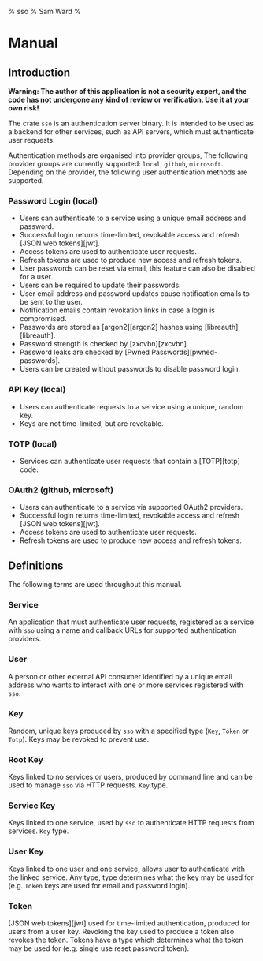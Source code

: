 % sso
% Sam Ward
%

# Manual

## Introduction

**Warning: The author of this application is not a security expert, and the code has not undergone any kind of review or verification. Use it at your own risk!**

The crate `sso` is an authentication server binary. It is intended to be used as a backend for other services, such as API servers, which must authenticate user requests.

Authentication methods are organised into provider groups, The following provider groups are currently supported: `local`, `github`, `microsoft`. Depending on the provider, the following user authentication methods are supported.

### Password Login (local)

- Users can authenticate to a service using a unique email address and password.
- Successful login returns time-limited, revokable access and refresh [JSON web tokens][jwt].
- Access tokens are used to authenticate user requests.
- Refresh tokens are used to produce new access and refresh tokens.
- User passwords can be reset via email, this feature can also be disabled for a user.
- Users can be required to update their passwords.
- User email address and password updates cause notification emails to be sent to the user.
- Notification emails contain revokation links in case a login is compromised.
- Passwords are stored as [argon2][argon2] hashes using [libreauth][libreauth].
- Password strength is checked by [zxcvbn][zxcvbn].
- Password leaks are checked by [Pwned Passwords][pwned-passwords].
- Users can be created without passwords to disable password login.

### API Key (local)

- Users can authenticate requests to a service using a unique, random key.
- Keys are not time-limited, but are revokable.

### TOTP (local)

- Services can authenticate user requests that contain a [TOTP][totp] code.

### OAuth2 (github, microsoft)

- Users can authenticate to a service via supported OAuth2 providers.
- Successful login returns time-limited, revokable access and refresh [JSON web tokens][jwt].
- Access tokens are used to authenticate user requests.
- Refresh tokens are used to produce new access and refresh tokens.

## Definitions

The following terms are used throughout this manual.

### Service

An application that must authenticate user requests, registered as a service with `sso` using a name and callback URLs for supported authentication providers.

### User

A person or other external API consumer identified by a unique email address who wants to interact with one or more services registered with `sso`.

### Key

Random, unique keys produced by `sso` with a specified type (`Key`, `Token` or `Totp`). Keys may be revoked to prevent use.

### Root Key

Keys linked to no services or users, produced by command line and can be used to manage `sso` via HTTP requests. `Key` type.

### Service Key

Keys linked to one service, used by `sso` to authenticate HTTP requests from services. `Key` type.

### User Key

Keys linked to one user and one service, allows user to authenticate with the linked service. Any type, type determines what the key may be used for (e.g. `Token` keys are used for email and password login).

### Token

[JSON web tokens][jwt] used for time-limited authentication, produced for users from a user key. Revoking the key used to produce a token also revokes the token. Tokens have a type which determines what the token may be used for (e.g. single use reset password token).
